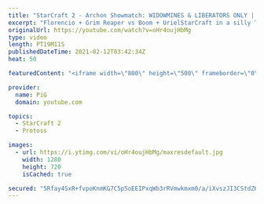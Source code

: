 ```yaml
---
title: "StarCraft 2 - Archon Showmatch: WIDOWMINES & LIBERATORS ONLY | Florencio Files #212"
excerpt: "Florencio + Grim Reaper vs Boom + UrielStarCraft in a silly TvT where they can only build widowmines and liberators. What could go wrong?! Let me know your Flo-tainted ideas for the next silly showmatch we do 🐷 Support PiG: http://paypal.me/PiGSC2 | https://www.patreon.com/PiGSC2  🧜Florencio Files"
originalUrl: https://youtube.com/watch?v=oHr4oujHbMg
type: video
length: PT19M11S
publishedDateTime: 2021-02-12T03:42:34Z
heat: 50

featuredContent: "<iframe width=\"800\" height=\"500\" frameborder=\"0\" src=\"https://www.youtube.com/embed/oHr4oujHbMg\" allow=\"accelerometer; autoplay; encrypted-media; gyroscope; picture-in-picture\" allowfullscreen></iframe>"

provider:
  name: PiG
  domain: youtube.com

topics:
  - StarCraft 2
  - Protoss

images:
  - url: https://i.ytimg.com/vi/oHr4oujHbMg/maxresdefault.jpg
    width: 1280
    height: 720
    isCached: true

secured: "5Rfay4SxR+fvpoKnmKG7C5p5oEEIPxqWb3rRVmwkmxm0/a/iXvszJI3CStdZK0vB8Oy5bMcW/60MSEmd1NHoeVyIcyc1UW3F/oS8RguUOR37+ziRfftmFbiIpePyq5U8nP4H05b3j+74dDRaH/9I2wDyO/rWnIyEB28buAfX108c3tshFFTpnpAZUggLF+0zrbBggtvi39Oo2FyZcjCf01LdjtccKebEIbhlnZ6mbhxIyMM2rB+RC+JhRnnQvC9LzroJlenWFrMJH+NUBLCjjizuNQqHeNYq2I2u07pGZ3Ee8iLWkSnn/qCvYKhjWORvMS3nG+1MdQTBBbe0OfBOtiq4Rc7dMuUrsColySAxIsysrXbB0cjfGdNIRWxBLGZHRWJN/6fUJRJz4NR3LK7jRJIDuP1SlMhPbIhbIcLZkHA=;dsMoraWnbCLh2cjOW4fDHw=="
---
```


